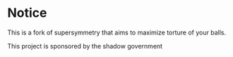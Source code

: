# Notice

This is a fork of supersymmetry that aims to maximize torture of your balls.

This project is sponsored by the shadow government


